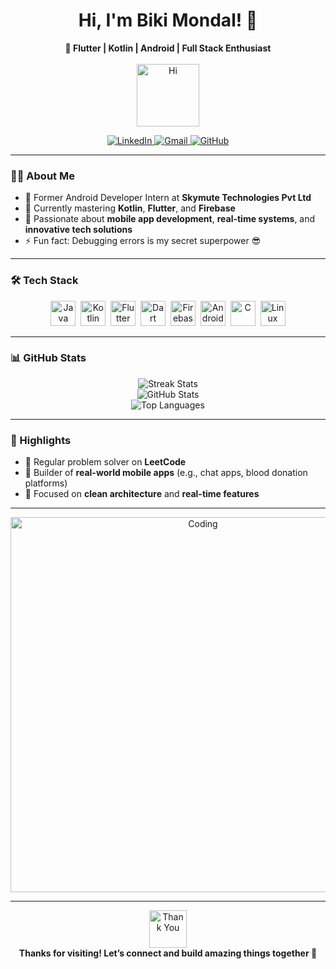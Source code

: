 <h1 align="center">Hi, I'm Biki Mondal! 👋</h1>

<p align="center">
  <b>🚀 Flutter | Kotlin | Android | Full Stack Enthusiast</b><br><br>
  <img src="https://media.giphy.com/media/3o6ZtpxSZbQRRnwCKQ/giphy.gif" width="100" alt="Hi" />
</p>

<p align="center">
  <a href="https://www.linkedin.com/in/biki-mondal-40bb80229" target="_blank">
    <img src="https://img.shields.io/badge/LinkedIn-blue?style=for-the-badge&logo=linkedin&logoColor=white" alt="LinkedIn"/>
  </a>
  <a href="mailto:your.email@example.com">
    <img src="https://img.shields.io/badge/Gmail-red?style=for-the-badge&logo=gmail&logoColor=white" alt="Gmail"/>
  </a>
  <a href="https://github.com/BikiLearner" target="_blank">
    <img src="https://img.shields.io/badge/GitHub-black?style=for-the-badge&logo=github&logoColor=white" alt="GitHub"/>
  </a>
</p>

---

### 👨‍💻 About Me

- 💼 Former Android Developer Intern at **Skymute Technologies Pvt Ltd**  
- 🌱 Currently mastering **Kotlin**, **Flutter**, and **Firebase**  
- 🧠 Passionate about **mobile app development**, **real-time systems**, and **innovative tech solutions**  
- ⚡ Fun fact: Debugging errors is my secret superpower 😎  

---

### 🛠️ Tech Stack

<p align="center">
  <img src="https://cdn.jsdelivr.net/gh/devicons/devicon/icons/java/java-original.svg" title="Java" width="40" height="40"/>&nbsp;
  <img src="https://cdn.jsdelivr.net/gh/devicons/devicon/icons/kotlin/kotlin-original.svg" title="Kotlin" width="40" height="40"/>&nbsp;
  <img src="https://cdn.jsdelivr.net/gh/devicons/devicon/icons/flutter/flutter-original.svg" title="Flutter" width="40" height="40"/>&nbsp;
  <img src="https://cdn.jsdelivr.net/gh/devicons/devicon/icons/dart/dart-original.svg" title="Dart" width="40" height="40"/>&nbsp;
  <img src="https://cdn.jsdelivr.net/gh/devicons/devicon/icons/firebase/firebase-plain.svg" title="Firebase" width="40" height="40"/>&nbsp;
  <img src="https://cdn.jsdelivr.net/gh/devicons/devicon/icons/android/android-original.svg" title="Android" width="40" height="40"/>&nbsp;
  <img src="https://cdn.jsdelivr.net/gh/devicons/devicon/icons/c/c-original.svg" title="C" width="40" height="40"/>&nbsp;
  <img src="https://cdn.jsdelivr.net/gh/devicons/devicon/icons/linux/linux-original.svg" title="Linux" width="40" height="40"/>
</p>

---

### 📊 GitHub Stats

<p align="center">
  <img src="https://github-readme-streak-stats.herokuapp.com/?user=BikiLearner&theme=dark&hide_border=true" alt="Streak Stats" /><br>
  <img src="https://github-readme-stats.vercel.app/api?username=BikiLearner&show_icons=true&theme=dark&hide_border=true" alt="GitHub Stats" /><br>
  <img src="https://github-readme-stats.vercel.app/api/top-langs/?username=BikiLearner&layout=compact&theme=dark&hide_border=true" alt="Top Languages" />
</p>

---

### 🌟 Highlights

- 🧩 Regular problem solver on **LeetCode**  
- 📱 Builder of **real-world mobile apps** (e.g., chat apps, blood donation platforms)  
- 🎯 Focused on **clean architecture** and **real-time features**

---

<p align="center">
  <img src="https://media.giphy.com/media/QssGEmpkyEOhBCb7e1/giphy.gif" width="600" alt="Coding" />
</p>

---

<p align="center">
  <img src="https://media.giphy.com/media/LnQjpWaON8nhr21vNW/giphy.gif" width="60" alt="Thank You" /><br>
  <b>Thanks for visiting! Let’s connect and build amazing things together 🚀</b>
</p>
